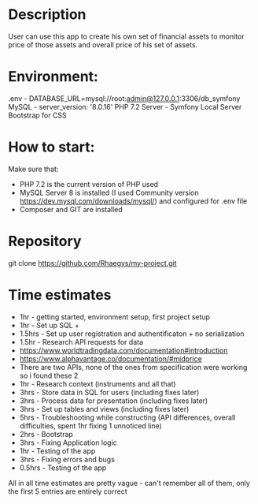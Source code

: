 # Description
User can use this app to create his own set of financial assets to monitor price of those assets and overall price of his set of assets.

# Environment:

.env - DATABASE_URL=mysql://root:admin@127.0.0.1:3306/db_symfony
MySQL - server_version: '8.0.16'
PHP 7.2
Server - Symfony Local Server
Bootstrap for CSS

# How to start:
Make sure that:
* PHP 7.2 is the current version of PHP used
* MySQL Server 8 is installed (I used Community version https://dev.mysql.com/downloads/mysql/) and configured for .env file
* Composer and GIT are installed

# Repository
git clone https://github.com/Rhaegys/my-project.git

# Time estimates

* 1hr - getting started, environment setup, first project setup
* 1hr - Set up SQL +
* 1.5hrs - Set up user registration and authentificaton + no serialization
* 1.5hr - Research API requests for data
* https://www.worldtradingdata.com/documentation#introduction
* https://www.alphavantage.co/documentation/#midprice
* There are two APIs, none of the ones from specification were working so i found these 2
* 1hr - Research context (instruments and all that)
* 3hrs - Store data in SQL for users (including fixes later)
* 3hrs - Process data for presentation (including fixes later)
* 3hrs - Set up tables and views (including fixes later)
* 5hrs - Troubleshooting while constructing (API differences, overall difficulties, spent 1hr fixing 1 unnoticed line)
* 2hrs - Bootstrap 
* 3hrs - Fixing Application logic
* 1hr - Testing of the app
* 3hrs - Fixing errors and bugs
* 0.5hrs - Testing of the app

All in all time estimates are pretty vague - can't remember all of them, only the first 5 entries are entirely correct

